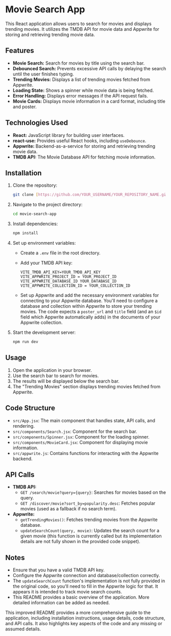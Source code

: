 # Movie Search App

This React application allows users to search for movies and displays trending movies. It utilizes the TMDB API for movie data and Appwrite for storing and retrieving trending movie data.

## Features

*   **Movie Search:** Search for movies by title using the search bar.
*   **Debounced Search:** Prevents excessive API calls by delaying the search until the user finishes typing.
*   **Trending Movies:** Displays a list of trending movies fetched from Appwrite.
*   **Loading State:** Shows a spinner while movie data is being fetched.
*   **Error Handling:** Displays error messages if the API request fails.
*   **Movie Cards:** Displays movie information in a card format, including title and poster.

## Technologies Used

*   **React:** JavaScript library for building user interfaces.
*   **react-use:** Provides useful React hooks, including `useDebounce`.
*   **Appwrite:** Backend-as-a-service for storing and retrieving trending movie data.
*   **TMDB API:** The Movie Database API for fetching movie information.

## Installation

1.  Clone the repository:

    ```bash
    git clone [https://github.com/YOUR_USERNAME/YOUR_REPOSITORY_NAME.git](https://www.google.com/search?q=https://github.com/YOUR_USERNAME/YOUR_REPOSITORY_NAME.git)
    ```

2.  Navigate to the project directory:

    ```bash
    cd movie-search-app
    ```

3.  Install dependencies:

    ```bash
    npm install
    ```

4.  Set up environment variables:

    *   Create a `.env` file in the root directory.
    *   Add your TMDB API key:

        ```
        VITE_TMDB_API_KEY=YOUR_TMDB_API_KEY
        VITE_APPWRITE_PROJECT_ID = YOUR_PROJECT_ID
        VITE_APPWRITE_DATABASE_ID YOUR_DATABASE_ID
        VITE_APPWRITE_COLLECTION_ID = YOUR_COLLECTION_ID
        ```

    *   Set up Appwrite and add the necessary environment variables for connecting to your Appwrite database.  You'll need to configure a database and collection within Appwrite to store your trending movies.  The code expects a `poster_url` and `title` field (and an `$id` field which Appwrite automatically adds) in the documents of your Appwrite collection.

5.  Start the development server:

    ```bash
    npm run dev
    ```

## Usage

1.  Open the application in your browser.
2.  Use the search bar to search for movies.
3.  The results will be displayed below the search bar.
4.  The "Trending Movies" section displays trending movies fetched from Appwrite.

## Code Structure

*   `src/App.jsx`: The main component that handles state, API calls, and rendering.
*   `src/components/Search.jsx`: Component for the search bar.
*   `src/components/Spinner.jsx`: Component for the loading spinner.
*   `src/components/MovieCard.jsx`: Component for displaying movie information.
*   `src/appwrite.js`: Contains functions for interacting with the Appwrite backend.

## API Calls

*   **TMDB API:**
    *   `GET /search/movie?query={query}`: Searches for movies based on the query.
    *   `GET /discover/movie?sort_by=popularity.desc`: Fetches popular movies (used as a fallback if no search term).
*   **Appwrite:**
    *   `getTrendingMovies()`: Fetches trending movies from the Appwrite database.
    *   `updateSearchCount(query, movie)`: Updates the search count for a given movie (this function is currently called but its implementation details are not fully shown in the provided code snippet).

## Notes

*   Ensure that you have a valid TMDB API key.
*   Configure the Appwrite connection and database/collection correctly.
*   The `updateSearchCount` function's implementation is not fully provided in the original code, so you'll need to fill in the Appwrite logic for that.  It appears it is intended to track movie search counts.
*   This README provides a basic overview of the application.  More detailed information can be added as needed.

This improved README provides a more comprehensive guide to the application, including installation instructions, usage details, code structure, and API calls.  It also highlights key aspects of the code and any missing or assumed details.
